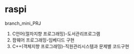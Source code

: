 # raspi
branch_mini_PRJ
1. C언어(절차지향 프로그래밍)-도서관리프로그램
2. 팜웨어 프로그래밍-임베디드 구현
3. C++(객체지향 프로그래밍)-직원관리시스템과 문제별 코드구현
